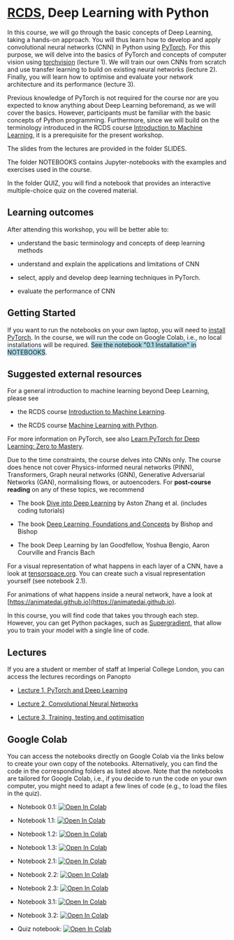 # [RCDS](https://www.imperial.ac.uk/students/academic-support/graduate-school/professional-development/doctoral-students/research-computing-data-science/courses/), Deep Learning with Python

In this course, we will go through the basic concepts of Deep Learning, taking a hands-on approach. You will thus learn how to develop and apply convolutional neural networks (CNN) in Python using [PyTorch](https://pytorch.org/). For this purpose, we will delve into the basics of PyTorch and concepts of computer vision using [torchvision](https://pytorch.org/vision/stable/index.html) (lecture 1). We will train our own CNNs from scratch and use transfer learning to build on existing neural networks (lecture 2). Finally, you will learn how to optimise and evaluate your network architecture and its performance (lecture 3). 

Previous knowledge of PyTorch is not required for the course nor are you expected to know anything about Deep Learning beforemand, as we will cover the basics. However, participants must be familiar with the basic concepts of Python programming. Furthermore, since we will build on the terminology introduced in the RCDS course [Introduction to Machine Learning](https://github.com/ImperialCollegeLondon/RCDS-intro-to-machine-learning), it is a prerequisite for the present workshop.

The slides from the lectures are provided in the folder SLIDES.

The folder NOTEBOOKS contains Jupyter-notebooks with the examples and exercises used in the course.

In the folder QUIZ, you will find a notebook that provides an interactive multiple-choice quiz on the covered material. 

## Learning outcomes

After attending this workshop, you will be better able to:

- understand the basic terminology and concepts of deep learning methods 

- understand and explain the applications and limitations of CNN 

- select, apply and develop deep learning techniques in PyTorch.  

- evaluate the performance of CNN 

## Getting Started

If you want to run the notebooks on your own laptop, you will need to [install PyTorch](https://pytorch.org/). In the course, we will run the code on Google Colab, i.e., no local installations will be required. <span style="background-color:lightblue;">See the notebook "0.1 Installation" in NOTEBOOKS</span>.

## Suggested external resources

For a general introduction to machine learning beyond Deep Learning, please see 

- the RCDS course [Introduction to Machine Learning](https://github.com/ImperialCollegeLondon/RCDS-intro-to-machine-learning).

- the RCDS course [Machine Learning with Python](https://github.com/ImperialCollegeLondon/RCDS-machine-learning-with-python).

For more information on PyTorch, see also [Learn PyTorch for Deep Learning: Zero to Mastery](https://www.learnpytorch.io/).

Due to the time constraints, the course delves into CNNs only. The course does hence not cover Physics-informed neural networks (PINN), Transformers, Graph neural networks (GNN), Generative Adversarial Networks (GAN), normalising flows, or autoencoders. For **post-course reading** on any of these topics, we recommend

- The book [Dive into Deep Learning](https://d2l.ai/index.html) by Aston Zhang et al. (includes coding tutorials)

- The book [Deep Learning, Foundations and Concepts](https://link.springer.com/book/10.1007/978-3-031-45468-4) by Bishop and Bishop

- The book Deep Learning by Ian Goodfellow, Yoshua Bengio, Aaron Courville and Francis Bach

For a visual representation of what happens in each layer of a CNN, have a look at [tensorspace.org](tensorspace.org). You can create such a visual representation yourself (see notebook 2.1).

For animations of what happens inside a neural network, have a look at [https://animatedai.github.io](https://animatedai.github.io).

In this course, you will find code that takes you through each step. However, you can get Python packages, such as [Supergradient](https://pypi.org/project/super-gradients/2.5.0/), that allow you to train your model with a single line of code.

## Lectures

If you are a student or member of staff at Imperial College London, you can access the lectures recordings on Panopto

- [Lecture 1, PyTorch and Deep Learning](https://imperial.cloud.panopto.eu/Panopto/Pages/Viewer.aspx?id=a7692ac6-e98c-4d79-ac18-b14d00a8ca1b)

- [Lecture 2, Convolutional Neural Networks](https://imperial.cloud.panopto.eu/Panopto/Pages/Viewer.aspx?id=6397640e-1cb7-4e77-8b38-b14d00ab3766)

- [Lecture 3, Training, testing and optimisation](https://imperial.cloud.panopto.eu/Panopto/Pages/Viewer.aspx?id=180f480f-baf9-45db-b321-b14d00c20c6c)

## Google Colab

You can access the notebooks directly on Google Colab via the links below to create your own copy of the notebooks. Alternatively, you can find the code in the corresponding folders as listed above. Note that the notebooks are tailored for Google Colab, i.e., if you decide to run the code on your own computer, you might need to adapt a few lines of code (e.g., to load the files in the quiz).

- Notebook 0.1: <a href="https://colab.research.google.com/drive/1Cu213KYxYPqALhrZ5reDtWtr4bbwMDoP?usp=sharing">
  <img src="https://colab.research.google.com/assets/colab-badge.svg" alt="Open In Colab"/>
</a>

- Notebook 1.1: <a href="https://colab.research.google.com/drive/1GgEcCmukBWUbGatYA1kyU_bo4UmxZVLI?usp=sharing">
  <img src="https://colab.research.google.com/assets/colab-badge.svg" alt="Open In Colab"/>
</a>

- Notebook 1.2: <a href="https://colab.research.google.com/drive/1JvNk2XSm5NY0F9kbtBQxA04n90hJA5mN?usp=sharing">
  <img src="https://colab.research.google.com/assets/colab-badge.svg" alt="Open In Colab"/>
</a>

- Notebook 1.3: <a href="https://colab.research.google.com/drive/12gRIGNnjbCA-1Hkt97fjB7NU9CnvYt8V?usp=sharing">
  <img src="https://colab.research.google.com/assets/colab-badge.svg" alt="Open In Colab"/>
</a>

- Notebook 2.1: <a href="https://colab.research.google.com/drive/1ddF3Rkcag9ywO2XovA7ONNHDKRgid5bv?usp=sharing">
  <img src="https://colab.research.google.com/assets/colab-badge.svg" alt="Open In Colab"/>
</a>

- Notebook 2.2: <a href="https://colab.research.google.com/drive/1jd3HeWWEb78zTFBIQYPRjTECjkfJC1yV?usp=sharing">
  <img src="https://colab.research.google.com/assets/colab-badge.svg" alt="Open In Colab"/>
</a>

- Notebook 2.3: <a href="https://colab.research.google.com/drive/1t1a_yLCAcqtIl9uIqkE01A8VwWKgbjSc?usp=sharing">
  <img src="https://colab.research.google.com/assets/colab-badge.svg" alt="Open In Colab"/>
</a>

- Notebook 3.1: <a href="https://colab.research.google.com/drive/1TzlwecBPvyCVqTBf4z9fpgo5afJIi0_4?usp=sharing">
  <img src="https://colab.research.google.com/assets/colab-badge.svg" alt="Open In Colab"/>
</a>

- Notebook 3.2: <a href="https://colab.research.google.com/drive/1sdjecxIHi-7x-KxIydD0TR9gqOdmGmDe?usp=sharing">
  <img src="https://colab.research.google.com/assets/colab-badge.svg" alt="Open In Colab"/>
</a>

- Quiz notebook: <a href="https://colab.research.google.com/drive/1qXrvMNi6Z9rkZ6RHllbOwmfQ_4knzGFX?usp=sharing">
  <img src="https://colab.research.google.com/assets/colab-badge.svg" alt="Open In Colab"/>
</a>
